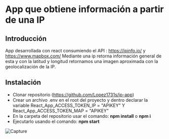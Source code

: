 # App que obtiene información a partir de una IP
## Introducción
App desarrollada con react consumiendo el API : https://ipinfo.io/ y https://www.mapbox.com/ Mediante una ip retorna información general de esta y con la latitud y longitud retornamos una imagen aproximada con la geolocalización de la IP.

## Instalación
- Clonar repositorio (https://github.com/Lopez1731s/ip-app)
- Crear un archivo .env en el root del proyecto y dentro declarar la variable React_App_ACCESS_TOKEN_IP = "APIKEY" Y React_App_ACCESS_TOKEN_MAP = "APIKEY"
- En la carpeta del repositorio usar el comando: **npm install** o **npm i**
- Ejecutarlo usando el comando: **npm start**

![Capture](https://user-images.githubusercontent.com/39103310/158036343-4f2b9de6-34e9-4705-8abf-d7b5863152f3.PNG)
